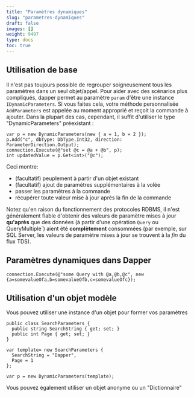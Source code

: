 ```yaml
---
title: "Paramètres dynamiques"
slug: "parametres-dynamiques"
draft: false
images: []
weight: 9497
type: docs
toc: true
---
```


## Utilisation de base
Il n'est pas toujours possible de regrouper soigneusement tous les paramètres dans un seul objet/appel. Pour aider avec des scénarios plus compliqués, dapper permet au paramètre `param` d'être une instance `IDynamicParameters`. Si vous faites cela, votre méthode personnalisée `AddParameters` est appelée au moment approprié et reçoit la commande à ajouter. Dans la plupart des cas, cependant, il suffit d'utiliser le type "DynamicParameters" préexistant :

    var p = new DynamicParameters(new { a = 1, b = 2 });
    p.Add("c", dbType: DbType.Int32, direction: ParameterDirection.Output);
    connection.Execute(@"set @c = @a + @b", p);
    int updatedValue = p.Get<int>("@c");

Ceci montre:

- (facultatif) peuplement à partir d'un objet existant
- (facultatif) ajout de paramètres supplémentaires à la volée
- passer les paramètres à la commande
- récupérer toute valeur mise à jour après la fin de la commande

Notez qu'en raison du fonctionnement des protocoles RDBMS, il n'est généralement fiable d'obtenir des valeurs de paramètre mises à jour **qu'après** que des données (à partir d'une opération `Query` ou QueryMultiple`) aient été **complètement** consommées (par exemple, sur SQL Server, les valeurs de paramètre mises à jour se trouvent à la *fin* du flux TDS).

## Paramètres dynamiques dans Dapper
    
    connection.Execute(@"some Query with @a,@b,@c", new {a=somevalueOfa,b=somevalueOfb,c=somevalueOfc});

## Utilisation d'un objet modèle
Vous pouvez utiliser une instance d'un objet pour former vos paramètres

    public class SearchParameters {
      public string SearchString { get; set; }
      public int Page { get; set; }
    }

    var template= new SearchParameters {
      SearchString = "Dapper",
      Page = 1
    };

    var p = new DynamicParameters(template);

Vous pouvez également utiliser un objet anonyme ou un "Dictionnaire"

